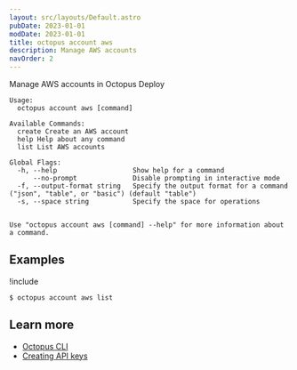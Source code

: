 ```yaml
---
layout: src/layouts/Default.astro
pubDate: 2023-01-01
modDate: 2023-01-01
title: octopus account aws
description: Manage AWS accounts
navOrder: 2
---
```


Manage AWS accounts in Octopus Deploy


```
Usage:
  octopus account aws [command]

Available Commands:
  create Create an AWS account
  help Help about any command
  list List AWS accounts

Global Flags:
  -h, --help                   Show help for a command
      --no-prompt              Disable prompting in interactive mode
  -f, --output-format string   Specify the output format for a command ("json", "table", or "basic") (default "table")
  -s, --space string           Specify the space for operations


Use "octopus account aws [command] --help" for more information about a command.
```

## Examples

!include <samples-instance>


```
$ octopus account aws list

```

## Learn more

- [Octopus CLI](/docs/octopus-rest-api/cli)
- [Creating API keys](/docs/octopus-rest-api/how-to-create-an-api-key)